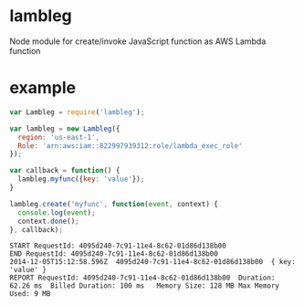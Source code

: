 # lambleg

Node module for create/invoke JavaScript function as AWS Lambda function

# example

```js
var Lambleg = require('lambleg');

var lambleg = new Lambleg({
  region: 'us-east-1',
  Role: 'arn:aws:iam::822997939312:role/lambda_exec_role'
});

var callback = function() {
  lambleg.myfunc({key: 'value'});
}

lambleg.create('myfunc', function(event, context) {
  console.log(event);
  context.done();
}, callback);
```

```
START RequestId: 4095d240-7c91-11e4-8c62-01d86d138b00
END RequestId: 4095d240-7c91-11e4-8c62-01d86d138b00
2014-12-05T15:12:58.596Z  4095d240-7c91-11e4-8c62-01d86d138b00  { key: 'value' }
REPORT RequestId: 4095d240-7c91-11e4-8c62-01d86d138b00  Duration: 62.26 ms  Billed Duration: 100 ms   Memory Size: 128 MB Max Memory Used: 9 MB
```
